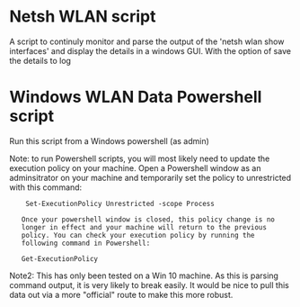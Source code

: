 # Netsh WLAN script
A script to continuly monitor and parse the output of the 'netsh wlan show interfaces' and display the details in a windows GUI. With the option of save the details to log 

# Windows WLAN Data Powershell script

 Run this script from a Windows powershell (as admin) 

 Note: 
       to run Powershell scripts, you will most likely need to update
       the execution policy on your machine. Open a Powershell window
       as an adminsitrator on your machine and temporarily set the policy
       to unrestricted with this command:

		Set-ExecutionPolicy Unrestricted -scope Process

       Once your powershell window is closed, this policy change is no
       longer in effect and your machine will return to the previous
       policy. You can check your execution policy by running the 
       following command in Powershell:

       Get-ExecutionPolicy

 Note2: 
        This has only been tested on a Win 10 machine. As this is parsing
        command output, it is very likely to break easily. It would be
        nice to pull this data out via a more "official" route to make
        this more robust.

